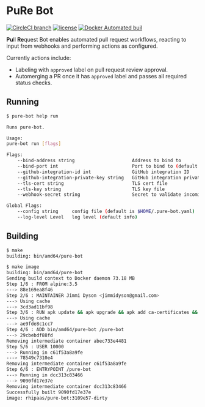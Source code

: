 # PuRe Bot
[![CircleCI branch](https://img.shields.io/circleci/project/github/syndesisio/pure-bot/master.svg)](https://circleci.com/gh/syndesisio/pure-bot)
[![license](https://img.shields.io/github/license/syndesisio/pure-bot.svg)](https://raw.githubusercontent.com/syndesisio/pure-bot/master/LICENSE)
[![Docker Automated buil](https://img.shields.io/docker/automated/syndesisio/pure-bot.svg)](https://hub.docker.com/r/rhipaas/pure-bot/)

**Pu**ll **Re**quest Bot enables automated pull request workflows, reacting to input from webhooks and
performing actions as configured.

Currently actions include:

* Labeling with `approved` label on pull request review approval.
* Automerging a PR once it has `approved` label and passes all required status checks.

## Running

```bash
$ pure-bot help run

Runs pure-bot.

Usage:
pure-bot run [flags]

Flags:
    --bind-address string                     Address to bind to
    --bind-port int                           Port to bind to (default 8080)
    --github-integration-id int               GitHub integration ID
    --github-integration-private-key string   GitHub integration private key file
    --tls-cert string                         TLS cert file
    --tls-key string                          TLS key file
    --webhook-secret string                   Secret to validate incoming webhooks

Global Flags:
    --config string     config file (default is $HOME/.pure-bot.yaml)
    --log-level Level   log level (default info)
```

## Building

```bash
$ make
building: bin/amd64/pure-bot

$ make image
building: bin/amd64/pure-bot
Sending build context to Docker daemon 73.18 MB
Step 1/6 : FROM alpine:3.5
---> 88e169ea8f46
Step 2/6 : MAINTAINER Jimmi Dyson <jimmidyson@gmail.com>
---> Using cache
---> 3cd3ad11bf98
Step 3/6 : RUN apk update && apk upgrade && apk add ca-certificates && rm -rf /var/cache/apk
---> Using cache
---> ae9fde8c1cc7
Step 4/6 : ADD bin/amd64/pure-bot /pure-bot
---> 29cbebdf88fd
Removing intermediate container abec733e4481
Step 5/6 : USER 10000
---> Running in c61f53a8a9fe
---> 78549c7310e4
Removing intermediate container c61f53a8a9fe
Step 6/6 : ENTRYPOINT /pure-bot
---> Running in dcc313c83466
---> 9090fd17e37e
Removing intermediate container dcc313c83466
Successfully built 9090fd17e37e
image: rhipaas/pure-bot:3109e57-dirty
```